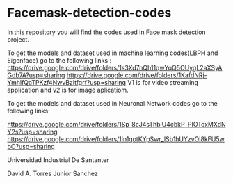 # Facemask-detection-codes
In this repository you will find the codes used in Face mask detection project.

To get the models and dataset used in machine learning codes(LBPH and Eigenface) go to the following links :
https://drive.google.com/drive/folders/1s3Xd7nQh11qwYqQ5OUygL2aXSyAGdb7A?usp=sharing
https://drive.google.com/drive/folders/1KafdNRj-YmhlfQaTPKzf4NwvBzltfgrf?usp=sharing
V1 is for video streaming application and v2 is for image aplicatiom.

To get the models and dataset used in Neuronal Network codes go to the following links:

https://drive.google.com/drive/folders/1Sp_8cJ4sThblU4cbkP_PIOToxMXdNY2s?usp=sharing
https://drive.google.com/drive/folders/1ln1gotKYpSwr_lSb1hUYzvOl8kFU5wbO?usp=sharing

Universidad Industrial De Santanter

David A. Torres
Junior Sanchez
